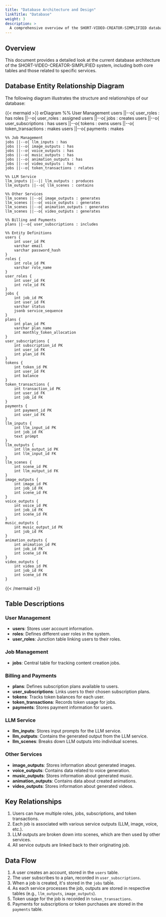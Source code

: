 ```yaml
---
title: "Database Architecture and Design"
linkTitle: "Database"
weight: 3
description: >
  A comprehensive overview of the SHORT-VIDEO-CREATOR-SIMPLIFIED database architecture and design.
---
```


## Overview

This document provides a detailed look at the current database architecture of the SHORT-VIDEO-CREATOR-SIMPLIFIED system, including both core tables and those related to specific services.

## Database Entity Relationship Diagram

The following diagram illustrates the structure and relationships of our database:

{{< mermaid >}}
erDiagram
    %% User Management
    users ||--o{ user_roles : has
    roles ||--o{ user_roles : assigned
    users ||--o{ jobs : creates
    users ||--o{ user_subscriptions : has
    users ||--o{ tokens : owns
    users ||--o{ token_transactions : makes
    users ||--o{ payments : makes

    %% Job Management
    jobs ||--o{ llm_inputs : has
    jobs ||--o{ image_outputs : has
    jobs ||--o{ voice_outputs : has
    jobs ||--o{ music_outputs : has
    jobs ||--o{ animation_outputs : has
    jobs ||--o{ video_outputs : has
    jobs ||--o{ token_transactions : relates

    %% LLM Service
    llm_inputs ||--|| llm_outputs : produces
    llm_outputs ||--o{ llm_scenes : contains

    %% Other Services
    llm_scenes ||--o{ image_outputs : generates
    llm_scenes ||--o{ voice_outputs : generates
    llm_scenes ||--o{ animation_outputs : generates
    llm_scenes ||--o{ video_outputs : generates

    %% Billing and Payments
    plans ||--o{ user_subscriptions : includes

    %% Entity Definitions
    users {
        int user_id PK
        varchar email
        varchar password_hash
    }
    roles {
        int role_id PK
        varchar role_name
    }
    user_roles {
        int user_id FK
        int role_id FK
    }
    jobs {
        int job_id PK
        int user_id FK
        varchar status
        jsonb service_sequence
    }
    plans {
        int plan_id PK
        varchar plan_name
        int monthly_token_allocation
    }
    user_subscriptions {
        int subscription_id PK
        int user_id FK
        int plan_id FK
    }
    tokens {
        int token_id PK
        int user_id FK
        int balance
    }
    token_transactions {
        int transaction_id PK
        int user_id FK
        int job_id FK
    }
    payments {
        int payment_id PK
        int user_id FK
    }
    llm_inputs {
        int llm_input_id PK
        int job_id FK
        text prompt
    }
    llm_outputs {
        int llm_output_id PK
        int llm_input_id FK
    }
    llm_scenes {
        int scene_id PK
        int llm_output_id FK
    }
    image_outputs {
        int image_id PK
        int job_id FK
        int scene_id FK
    }
    voice_outputs {
        int voice_id PK
        int job_id FK
        int scene_id FK
    }
    music_outputs {
        int music_output_id PK
        int job_id FK
    }
    animation_outputs {
        int animation_id PK
        int job_id FK
        int scene_id FK
    }
    video_outputs {
        int video_id PK
        int job_id FK
        int scene_id FK
    }
{{< /mermaid >}}

## Table Descriptions

### User Management
- **users**: Stores user account information.
- **roles**: Defines different user roles in the system.
- **user_roles**: Junction table linking users to their roles.

### Job Management
- **jobs**: Central table for tracking content creation jobs.

### Billing and Payments
- **plans**: Defines subscription plans available to users.
- **user_subscriptions**: Links users to their chosen subscription plans.
- **tokens**: Tracks token balances for each user.
- **token_transactions**: Records token usage for jobs.
- **payments**: Stores payment information for users.

### LLM Service
- **llm_inputs**: Stores input prompts for the LLM service.
- **llm_outputs**: Contains the generated output from the LLM service.
- **llm_scenes**: Breaks down LLM outputs into individual scenes.

### Other Services
- **image_outputs**: Stores information about generated images.
- **voice_outputs**: Contains data related to voice generation.
- **music_outputs**: Stores information about generated music.
- **animation_outputs**: Contains data about created animations.
- **video_outputs**: Stores information about generated videos.

## Key Relationships

1. Users can have multiple roles, jobs, subscriptions, and token transactions.
2. Each job is associated with various service outputs (LLM, image, voice, etc.).
3. LLM outputs are broken down into scenes, which are then used by other services.
4. All service outputs are linked back to their originating job.

## Data Flow

1. A user creates an account, stored in the `users` table.
2. The user subscribes to a plan, recorded in `user_subscriptions`.
3. When a job is created, it's stored in the `jobs` table.
4. As each service processes the job, outputs are stored in respective tables (e.g., `llm_outputs`, `image_outputs`).
5. Token usage for the job is recorded in `token_transactions`.
6. Payments for subscriptions or token purchases are stored in the `payments` table.